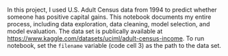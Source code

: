 In this project, I used U.S. Adult Census data from 1994 to predict whether someone has positive capital gains. This notebook documents my entire process, including data exploration, data cleaning, model selection, and model evaluation.
The data set is publically available at https://www.kaggle.com/datasets/uciml/adult-census-income.
To run notebook, set the `filename` variable (code cell 3) as the path to the data set.

